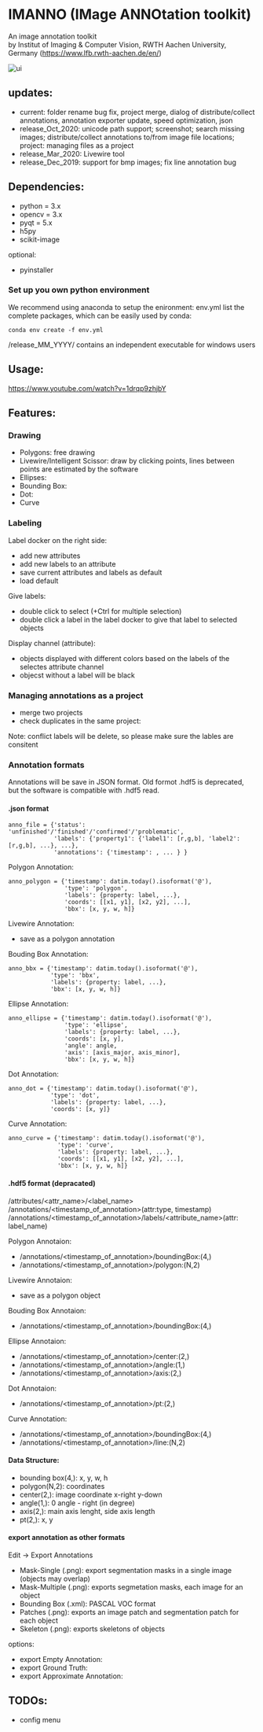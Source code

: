 # IMANNO (IMage ANNOtation toolkit)
An image annotation toolkit   
by Institut of Imaging & Computer Vision, RWTH Aachen University, Germany
(https://www.lfb.rwth-aachen.de/en/)

![ui](docs/ui.PNG)

## updates:
- current: folder rename bug fix, project merge, dialog of distribute/collect annotations, annotation exporter update, speed optimization, json
- release_Oct_2020: unicode path support; screenshot; search missing images; distribute/collect annotations to/from image file locations; project: managing files as a project
- release_Mar_2020: Livewire tool
- release_Dec_2019: support for bmp images; fix line annotation bug

## Dependencies:

- python = 3.x
- opencv = 3.x 
- pyqt = 5.x
- h5py
- scikit-image

optional:
- pyinstaller

### Set up you own python environment
We recommend using anaconda to setup the enironment:
env.yml list the complete packages, which can be easily used by conda: 
```
conda env create -f env.yml
```

/release_MM_YYYY/ contains an independent executable for windows users

## Usage:
https://www.youtube.com/watch?v=1drqp9zhjbY

## Features:

### Drawing
- Polygons: free drawing
- Livewire/Intelligent Scissor: draw by clicking points, lines between points are estimated by the software
- Ellipses:
- Bounding Box:
- Dot:
- Curve

### Labeling

Label docker on the right side:
- add new attributes
- add new labels to an attribute
- save current attributes and labels as default
- load default

Give labels:
- double click to select (+Ctrl for multiple selection)
- double click a label in the label docker to give that label to selected objects

Display channel (attribute):
- objects displayed with different colors based on the labels of the selectes attribute channel
- objecst without a label will be black 

### Managing annotations as a project

- merge two projects
- check duplicates in the same project: 

Note: conflict labels will be delete, so please make sure the lables are consitent

### Annotation formats

Annotations will be save in JSON format. Old formot .hdf5 is deprecated, but the software is compatible with .hdf5 read.
#### .json format

```
anno_file = {'status': 'unfinished'/'finished'/'confirmed'/'problematic',
             'labels': {'property1': {'label1': [r,g,b], 'label2': [r,g,b], ...}, ...},  
             'annotations': {'timestamp': , ... } }
```

Polygon Annotation:

```
anno_polygon = {'timestamp': datim.today().isoformat('@'),  
                'type': 'polygon',
                'labels': {property: label, ...},
                'coords': [[x1, y1], [x2, y2], ...], 
                'bbx': [x, y, w, h]}
```

Livewire Annotation:
- save as a polygon annotation

Bouding Box Annotation:  

```
anno_bbx = {'timestamp': datim.today().isoformat('@'),  
            'type': 'bbx',  
            'labels': {property: label, ...},  
            'bbx': [x, y, w, h]}
```

Ellipse Annotation: 

```
anno_ellipse = {'timestamp': datim.today().isoformat('@'),  
                'type': 'ellipse',  
                'labels': {property: label, ...},  
                'coords': [x, y],  
                'angle': angle,  
                'axis': [axis_major, axis_minor],
                'bbx': [x, y, w, h]}
```

Dot Annotation:  

```
anno_dot = {'timestamp': datim.today().isoformat('@'),  
            'type': 'dot',  
            'labels': {property: label, ...},  
            'coords': [x, y]}
```

Curve Annotation:

```
anno_curve = {'timestamp': datim.today().isoformat('@'),  
              'type': 'curve',  
              'labels': {property: label, ...},  
              'coords': [[x1, y1], [x2, y2], ...],
              'bbx': [x, y, w, h]}
```

#### .hdf5 format (depracated)

/attributes/<attr_name>/<label_name>
/annotations/<timestamp_of_annotation>(attr:type, timestamp)  
/annotations/<timestamp_of_annotation>/labels/<attribute_name>(attr: label_name)   

Polygon Annotaion:  
- /annotations/<timestamp_of_annotation>/boundingBox:(4,)
- /annotations/<timestamp_of_annotation>/polygon:(N,2)


Livewire Annotaion:
- save as a polygon object  

Bouding Box Annotaion:  
- /annotations/<timestamp_of_annotation>/boundingBox:(4,)  

Ellipse Annotaion: 

- /annotations/<timestamp_of_annotation>/center:(2,)  
- /annotations/<timestamp_of_annotation>/angle:(1,)   
- /annotations/<timestamp_of_annotation>/axis:(2,)  

Dot Annotaion:  
- /annotations/<timestamp_of_annotation>/pt:(2,) 

Curve Annotation:
- /annotations/<timestamp_of_annotation>/boundingBox:(4,)
- /annotations/<timestamp_of_annotation>/line:(N,2)


#### Data Structure:
- bounding box(4,): x, y, w, h  
- polygon(N,2): coordinates  
- center(2,): image coordinate x-right y-down  
- angle(1,): 0 angle - right (in degree)
- axis(2,): main axis lenght, side axis length  
- pt(2,): x, y  


#### export annotation as other formats
Edit -> Export Annotations
- Mask-Single (.png): export segmentation masks in a single image (objects may overlap)
- Mask-Multiple (.png): exports segmetation masks, each image for an object
- Bounding Box (.xml): PASCAL VOC format
- Patches (.png): exports an image patch and segmentation patch for each object
- Skeleton (.png): exports skeletons of objects

options:
- export Empty Annotation:
- export Ground Truth:
- export Approximate Annotation:

## TODOs:

- config menu
